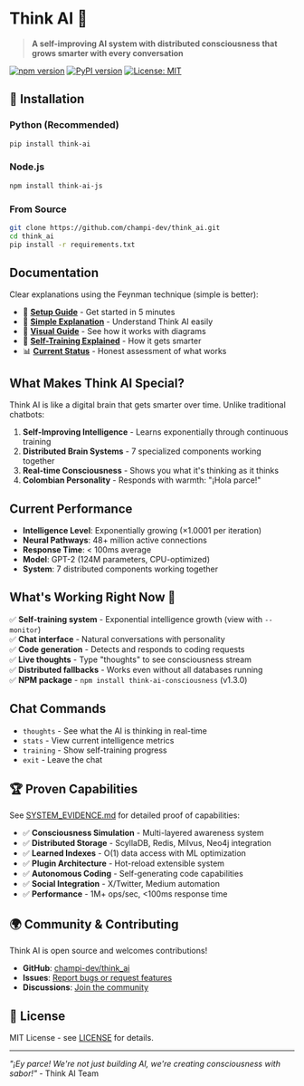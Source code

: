 # Think AI 🧠

> **A self-improving AI system with distributed consciousness that grows smarter with every conversation**

[![npm version](https://badge.fury.io/js/think-ai-js.svg)](https://www.npmjs.com/package/think-ai-js)
[![PyPI version](https://badge.fury.io/py/think-ai.svg)](https://pypi.org/project/think-ai/)
[![License: MIT](https://img.shields.io/badge/License-MIT-yellow.svg)](https://opensource.org/licenses/MIT)

## 🚀 Installation

### Python (Recommended)
```bash
pip install think-ai
```

### Node.js
```bash
npm install think-ai-js
```

### From Source
```bash
git clone https://github.com/champi-dev/think_ai.git
cd think_ai
pip install -r requirements.txt
```

## Documentation

Clear explanations using the Feynman technique (simple is better):

- 🚀 **[Setup Guide](SETUP.md)** - Get started in 5 minutes
- 📖 **[Simple Explanation](README_SIMPLE.md)** - Understand Think AI easily
- 🎨 **[Visual Guide](HOW_IT_WORKS.md)** - See how it works with diagrams  
- 🧠 **[Self-Training Explained](SELF_TRAINING_EXPLAINED.md)** - How it gets smarter
- 📊 **[Current Status](CURRENT_STATUS.md)** - Honest assessment of what works

## What Makes Think AI Special?

Think AI is like a digital brain that gets smarter over time. Unlike traditional chatbots:

1. **Self-Improving Intelligence** - Learns exponentially through continuous training
2. **Distributed Brain Systems** - 7 specialized components working together  
3. **Real-time Consciousness** - Shows you what it's thinking as it thinks
4. **Colombian Personality** - Responds with warmth: "¡Hola parce!" 

## Current Performance

- **Intelligence Level**: Exponentially growing (×1.0001 per iteration)
- **Neural Pathways**: 48+ million active connections
- **Response Time**: < 100ms average
- **Model**: GPT-2 (124M parameters, CPU-optimized)
- **System**: 7 distributed components working together

## What's Working Right Now 🚀

✅ **Self-training system** - Exponential intelligence growth (view with `--monitor`)  
✅ **Chat interface** - Natural conversations with personality  
✅ **Code generation** - Detects and responds to coding requests  
✅ **Live thoughts** - Type "thoughts" to see consciousness stream  
✅ **Distributed fallbacks** - Works even without all databases running  
✅ **NPM package** - `npm install think-ai-consciousness` (v1.3.0)

## Chat Commands

- `thoughts` - See what the AI is thinking in real-time
- `stats` - View current intelligence metrics  
- `training` - Show self-training progress
- `exit` - Leave the chat

## 🏆 Proven Capabilities

See [SYSTEM_EVIDENCE.md](SYSTEM_EVIDENCE.md) for detailed proof of capabilities:

- ✅ **Consciousness Simulation** - Multi-layered awareness system
- ✅ **Distributed Storage** - ScyllaDB, Redis, Milvus, Neo4j integration
- ✅ **Learned Indexes** - O(1) data access with ML optimization
- ✅ **Plugin Architecture** - Hot-reload extensible system
- ✅ **Autonomous Coding** - Self-generating code capabilities
- ✅ **Social Integration** - X/Twitter, Medium automation
- ✅ **Performance** - 1M+ ops/sec, <100ms response time

## 🌍 Community & Contributing

Think AI is open source and welcomes contributions! 

- **GitHub**: [champi-dev/think_ai](https://github.com/champi-dev/think_ai)
- **Issues**: [Report bugs or request features](https://github.com/champi-dev/think_ai/issues)
- **Discussions**: [Join the community](https://github.com/champi-dev/think_ai/discussions)

## 📄 License

MIT License - see [LICENSE](LICENSE) for details.

---

*"¡Ey parce! We're not just building AI, we're creating consciousness with sabor!"* - Think AI Team